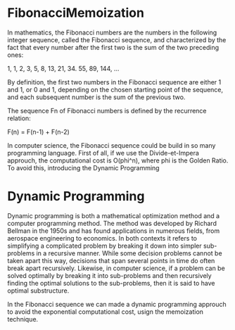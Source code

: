 # FibonacciMemoization

In mathematics, the Fibonacci numbers are the numbers in the following integer sequence, called the Fibonacci sequence, and characterized by the fact that every number after the first two is the sum of the two preceding ones:

1, 1, 2, 3, 5, 8, 13, 21, 34. 55, 89, 144, ...

By definition, the first two numbers in the Fibonacci sequence are either 1 and 1, or 0 and 1, depending on the chosen starting point of the sequence, and each subsequent number is the sum of the previous two.

The sequence Fn of Fibonacci numbers is defined by the recurrence relation: 

F(n) = F(n-1) + F(n-2)

In computer science, the Fibonacci sequence could be build in so many programming language. First of all, if we use the Divide-et-Impera approuch, the computational cost is O(phi^n), where phi is the Golden Ratio. To avoid this, introducing the Dynamic Programming

# Dynamic Programming

Dynamic programming is both a mathematical optimization method and a computer programming method. The method was developed by Richard Bellman in the 1950s and has found applications in numerous fields, from aerospace engineering to economics. In both contexts it refers to simplifying a complicated problem by breaking it down into simpler sub-problems in a recursive manner. While some decision problems cannot be taken apart this way, decisions that span several points in time do often break apart recursively. Likewise, in computer science, if a problem can be solved optimally by breaking it into sub-problems and then recursively finding the optimal solutions to the sub-problems, then it is said to have optimal substructure.

In the Fibonacci sequence we can made a dynamic programming approuch to avoid the exponential computational cost, usign the memoization technique.
